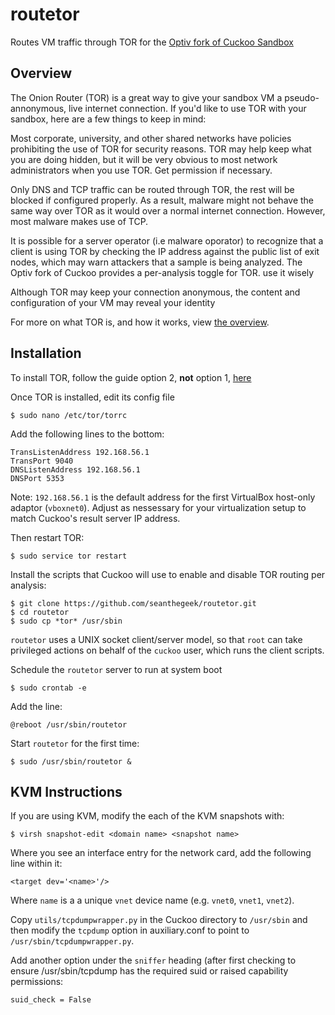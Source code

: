# routetor
Routes VM traffic through TOR for the [Optiv fork of Cuckoo Sandbox](https://github.com/seanthegeek/routetor/edit/master/README.md)

## Overview

The Onion Router (TOR) is a great way to give your sandbox VM a pseudo-annonymous, live internet connection. If you'd like to use TOR with your sandbox, here are a few things to keep in mind:

Most corporate, university, and other shared networks have policies prohibiting the use of TOR for security reasons. TOR may help keep what you are doing hidden, but it will be very obvious to most network administrators when you use TOR. Get permission if necessary.  

Only DNS and TCP traffic can be routed through TOR, the rest will be blocked if configured properly. As a result, malware might not behave the same way over TOR as it would over a normal internet connection. However, most malware makes use of TCP.

It is possible for a server operator (i.e malware oporator) to recognize that a client is using TOR by checking the IP address against the public list of exit nodes, which may warn attackers that a sample is being analyzed. The Optiv fork of Cuckoo provides a per-analysis toggle for TOR. use it wisely
 
Although TOR may keep your connection anonymous, the content and configuration of your VM may reveal your identity 

For more on what TOR is, and how it works, view [the overview](https://www.torproject.org/about/overview).


## Installation

To install TOR, follow the guide option 2, **not** option 1, [here](https://www.torproject.org/docs/debian.html.en) 

Once TOR is installed, edit its config file

    $ sudo nano /etc/tor/torrc

Add the following lines to the bottom:

    TransListenAddress 192.168.56.1
    TransPort 9040
    DNSListenAddress 192.168.56.1
    DNSPort 5353

Note: `192.168.56.1` is the default address for the first VirtualBox host-only adaptor (`vboxnet0`). Adjust as nessessary for your virtualization setup to match Cuckoo's result server IP address.

Then restart TOR:

    $ sudo service tor restart

Install the scripts that Cuckoo will use to enable and disable TOR routing per analysis:

    $ git clone https://github.com/seanthegeek/routetor.git
    $ cd routetor
    $ sudo cp *tor* /usr/sbin

`routetor` uses a UNIX socket client/server model, so that `root` can take privileged actions on behalf of the `cuckoo` user, which runs the client scripts.

Schedule the `routetor` server to run at system boot

    $ sudo crontab -e

Add the line:

    @reboot /usr/sbin/routetor

Start `routetor` for the first time:

    $ sudo /usr/sbin/routetor &

## KVM Instructions

If you are using KVM, modify the each of the KVM snapshots with:

    $ virsh snapshot-edit <domain name> <snapshot name>

Where you see an interface entry for the network card, add the following line within it:

    <target dev='<name>'/>
    
Where `name` is a a unique `vnet` device name (e.g. `vnet0`, `vnet1`, `vnet2`).

Copy `utils/tcpdumpwrapper.py` in the Cuckoo directory to `/usr/sbin` and then modify the `tcpdump` option in auxiliary.conf to point to `/usr/sbin/tcpdumpwrapper.py`.

Add another option under the `sniffer` heading (after first checking to ensure /usr/sbin/tcpdump has the required suid or raised capability permissions:

    suid_check = False
